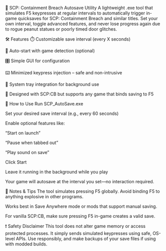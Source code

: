 💾 SCP: Containment Breach Autosave Utility
A lightweight .exe tool that simulates F5 keypresses at regular intervals to automatically trigger in-game quicksaves for SCP: Containment Breach and similar titles. Set your own interval, toggle advanced features, and never lose progress again due to rogue peanut statues or poorly timed door glitches.

🛠️ Features
⏱️ Customizable save interval (every X seconds)

🔁 Auto-start with game detection (optional)

🎛️ Simple GUI for configuration

⌨️ Minimized keypress injection – safe and non-intrusive

🔔 System tray integration for background use

🧪 Designed with SCP:CB but supports any game that binds saving to F5

🚀 How to Use
Run SCP_AutoSave.exe

Set your desired save interval (e.g., every 60 seconds)

Enable optional features like:

“Start on launch”

“Pause when tabbed out”

“Play sound on save”

Click Start

Leave it running in the background while you play

Your game will autosave at the interval you set—no interaction required.

🧠 Notes & Tips
The tool simulates pressing F5 globally. Avoid binding F5 to anything explosive in other programs.

Works best in Save Anywhere mode or mods that support manual saving.

For vanilla SCP:CB, make sure pressing F5 in-game creates a valid save.

❗ Safety Disclaimer
This tool does not alter game memory or access protected processes. It simply sends simulated keypresses using safe, OS-level APIs. Use responsibly, and make backups of your save files if using with modded builds.
